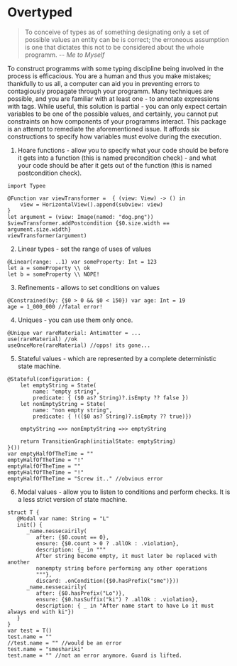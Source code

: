# Overtyped
> To conceive of types as of something designating only a set of possible values an entity can be is correct;
> the erroneous assumption is one that dictates this not to be considered about the whole programm.
> *-- Me to Myself*

To construct programms with some typing discipline being involved in the process is efficacious. You are a human and thus you make mistakes; thankfully to us all, a computer can aid you in preventing errors to contagiously propagate through your programm. Many techniques are possible, and you are familiar with at least one - to annotate expressions with tags. While useful, this solution is partial - you can only expect certain variables to be one of the possible values, and certainly, you cannot put constraints on how components of your programms interact. This package is an attempt to remediate the aforementioned issue. It affords six constructions to specify how variables must evolve during the execution.

1. Hoare functions - allow you to specify what your code should be before it gets into a function (this is named precondition check) - and what your code should be after it gets out of the function (this is named postcondition check).
```
import Typee

@Function var viewTransformer =  { (view: View) -> () in
    view = HorizontalView().append(subview: view)
}
let argument = (view: Image(named: "dog.png"))
$viewTransformer.addPostcondition {$0.size.width == argument.size.width}
viewTransformer(argument)
```

2. Linear types - set the range of uses of values
```
@Linear(range: ..1) var someProperty: Int = 123
let a = someProperty \\ ok
let b = someProperty \\ NOPE!
```

3. Refinements - allows to set conditions on values
```
@Constrained(by: {$0 > 0 && $0 < 150}) var age: Int = 19
age = 1_000_000 //fatal error!
```

4. Uniques - you can use them only once.
```
@Unique var rareMaterial: Antimatter = ...
use(rareMaterial) //ok
useOnceMore(rareMaterial) //opps! its gone...
```

5. Stateful values - which are represented by a complete deterministic state machine.
```
@Stateful(configuration: {
    let emptyString = State(
        name: "empty string",
        predicate: { ($0 as? String)?.isEmpty ?? false })
    let nonEmptyString = State(
        name: "non empty string",
        predicate: { !(($0 as? String)?.isEmpty ?? true)})
        
    emptyString =>> nonEmptyString =>> emptyString
    
    return TransitionGraph(initialState: emptyString)
}())
var emptyHalfOfTheTime = ""
emptyHalfOfTheTime = "!"
emptyHalfOfTheTime = ""
emptyHalfOfTheTime = "!"
emptyHalfOfTheTime = "Screw it.." //obvious error
```

6. Modal values - allow you to listen to conditions and perform checks. It is a less strict version of state machine.
```
struct T {
   @Modal var name: String = "L"
   init() {
      _name.nessecairily(
         after: {$0.count == 0},
         ensure: {$0.count > 0 ? .allOk : .violation},
         description: {_ in """
         After string become empty, it must later be replaced with another
         nonempty string before performing any other operations
         """},
         discard: .onCondition({$0.hasPrefix("sme")}))
      _name.nessecairily(
         after: {$0.hasPrefix("Lo")},
         ensure: {$0.hasSuffix("ki") ? .allOk : .violation},
         description: { _ in "After name start to have Lo it must always end with ki"})
   }
}
var test = T()
test.name = ""
//test.name = "" //would be an error 
test.name = "smeshariki"
test.name = "" //not an error anymore. Guard is lifted.
```
